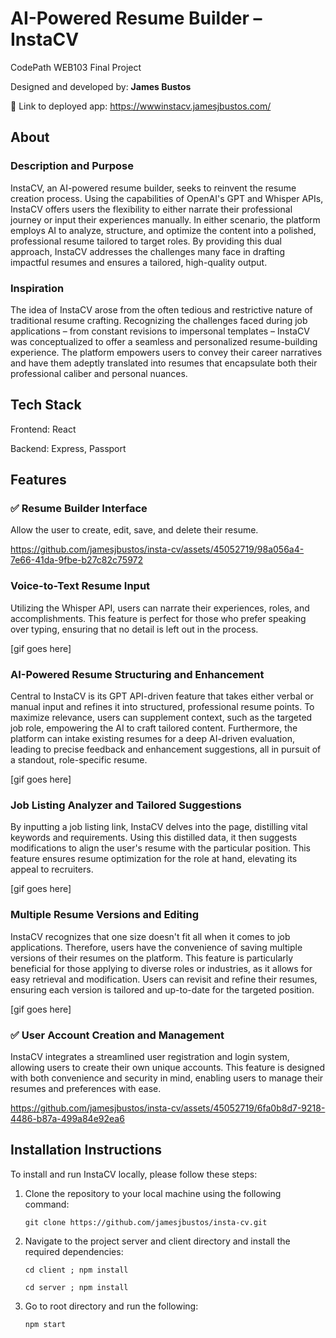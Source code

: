# AI-Powered Resume Builder – InstaCV

CodePath WEB103 Final Project

Designed and developed by: **James Bustos**
 
🔗 Link to deployed app: [https://wwwinstacv.jamesjbustos.com/ ](https://instacv.jamesjbustos.com/)

## About

### Description and Purpose

InstaCV, an AI-powered resume builder, seeks to reinvent the resume creation process. Using the capabilities of OpenAI's GPT and Whisper APIs, InstaCV offers users the flexibility to either narrate their professional journey or input their experiences manually. In either scenario, the platform employs AI to analyze, structure, and optimize the content into a polished, professional resume tailored to target roles. By providing this dual approach, InstaCV addresses the challenges many face in drafting impactful resumes and ensures a tailored, high-quality output.

### Inspiration

The idea of InstaCV arose from the often tedious and restrictive nature of traditional resume crafting. Recognizing the challenges faced during job applications – from constant revisions to impersonal templates – InstaCV was conceptualized to offer a seamless and personalized resume-building experience. The platform empowers users to convey their career narratives and have them adeptly translated into resumes that encapsulate both their professional caliber and personal nuances.

## Tech Stack

Frontend: React

Backend: Express, Passport

## Features

### ✅ Resume Builder Interface

Allow the user to create, edit, save, and delete their resume.

https://github.com/jamesjbustos/insta-cv/assets/45052719/98a056a4-7e66-41da-9fbe-b27c82c75972

### Voice-to-Text Resume Input

Utilizing the Whisper API, users can narrate their experiences, roles, and accomplishments. This feature is perfect for those who prefer speaking over typing, ensuring that no detail is left out in the process.

[gif goes here]

### AI-Powered Resume Structuring and Enhancement

Central to InstaCV is its GPT API-driven feature that takes either verbal or manual input and refines it into structured, professional resume points. To maximize relevance, users can supplement context, such as the targeted job role, empowering the AI to craft tailored content. Furthermore, the platform can intake existing resumes for a deep AI-driven evaluation, leading to precise feedback and enhancement suggestions, all in pursuit of a standout, role-specific resume.

[gif goes here]

### Job Listing Analyzer and Tailored Suggestions

By inputting a job listing link, InstaCV delves into the page, distilling vital keywords and requirements. Using this distilled data, it then suggests modifications to align the user's resume with the particular position. This feature ensures resume optimization for the role at hand, elevating its appeal to recruiters.

[gif goes here]

### Multiple Resume Versions and Editing

InstaCV recognizes that one size doesn't fit all when it comes to job applications. Therefore, users have the convenience of saving multiple versions of their resumes on the platform. This feature is particularly beneficial for those applying to diverse roles or industries, as it allows for easy retrieval and modification. Users can revisit and refine their resumes, ensuring each version is tailored and up-to-date for the targeted position.

[gif goes here]

### ✅ User Account Creation and Management

InstaCV integrates a streamlined user registration and login system, allowing users to create their own unique accounts. This feature is designed with both convenience and security in mind, enabling users to manage their resumes and preferences with ease.

https://github.com/jamesjbustos/insta-cv/assets/45052719/6fa0b8d7-9218-4486-b87a-499a84e92ea6

## Installation Instructions

To install and run InstaCV locally, please follow these steps:

1. Clone the repository to your local machine using the following command:
   ```
   git clone https://github.com/jamesjbustos/insta-cv.git
   ```

2. Navigate to the project server and client directory and install the required dependencies:
   ```
   cd client ; npm install
   ```
      ```
   cd server ; npm install
   ```

3. Go to root directory and run the following:
   ```
   npm start
   ```
